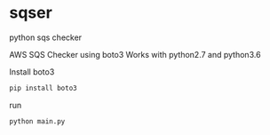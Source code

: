 # sqser
python sqs checker

AWS SQS Checker using boto3 
Works with python2.7 and python3.6

Install boto3

```bash
pip install boto3
```

run

```bash
python main.py
```
